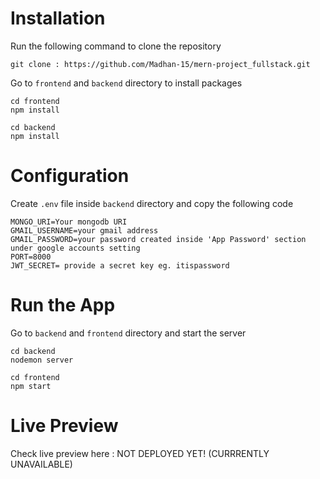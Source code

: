 # Installation
Run the following command to clone the repository
```
git clone : https://github.com/Madhan-15/mern-project_fullstack.git
```
Go to ```frontend``` and ```backend``` directory to install packages
```
cd frontend
npm install
```
```
cd backend
npm install
```
# Configuration
Create ```.env``` file inside ```backend``` directory and copy the following code

```
MONGO_URI=Your mongodb URI
GMAIL_USERNAME=your gmail address 
GMAIL_PASSWORD=your password created inside 'App Password' section under google accounts setting
PORT=8000
JWT_SECRET= provide a secret key eg. itispassword
```
# Run the App
Go to ```backend``` and ```frontend``` directory and start the server
```
cd backend
nodemon server
```
```
cd frontend
npm start
```
# Live Preview
Check live preview here : NOT DEPLOYED YET! (CURRRENTLY UNAVAILABLE)
